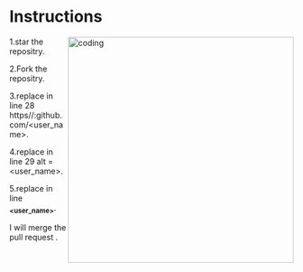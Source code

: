 # Instructions
<img align="right" alt="coding" width="400" src="https://user-images.githubusercontent.com/55389276/140866485-8fb1c876-9a8f-4d6a-98dc-08c4981eaf70.gif">

1.star the repositry.

2.Fork the repositry.

3.replace in line 28 https//:github.com/<user_name>.

4.replace in line 29 alt = <user_name>.

5.replace in line <sub><b><user_name></b></sub>.

I will merge the pull request .
